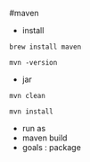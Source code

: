#maven

- install
````
brew install maven
````
````
mvn -version
````
- jar
````
mvn clean
````
````
mvn install
````
- run as
 - maven build
 - goals : package